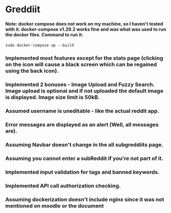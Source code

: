 # Greddiit

#### <b>Note:</b> docker compose does not work on my machine, so I haven't tested with it. docker-compose v1.29.2 works fine and was what was used to run the docker files. Command to run it:
```
sudo docker-compose up --build
```

### Implemented most features except for the stats page (clicking on the icon will cause a black screen which can be regained using the back icon).

### Implemented 2 bonuses - Image Upload and Fuzzy Search. Image upload is optional and if not uploaded the default image is displayed. Image size limit is 50kB.

### Assumed username is uneditable - like the actual reddit app.

### Error messages are displayed as an alert (Well, all messages are).

### Assuming Navbar doesn't change in the all subgreddiits page.

### Assuming you cannot enter a subReddit if you're not part of it.

### Implemented input validation for tags and banned keywords.

### Implemented API call authorization checking.

### Assuming dockerization doesn't include nginx since it was not mentioned on moodle or the document
